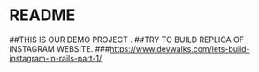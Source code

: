 # README

##THIS IS OUR DEMO PROJECT .
##TRY TO BUILD REPLICA OF INSTAGRAM WEBSITE.
###https://www.devwalks.com/lets-build-instagram-in-rails-part-1/
